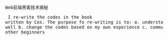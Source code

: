 <tt>Web前端黑客技术揭秘</tt><pre>
I re-write the codes in the book  written by Cos. 
The purpose fo re-writing is to:
a. understand the codes well
b. change the codes based on my own experience
c. communicate with other beginners
</pre>
